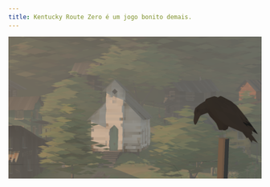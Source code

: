 ```yaml
---
title: Kentucky Route Zero é um jogo bonito demais.
---
```


 ![](/uploads/tumblr_files/5d1561f4e5b1db915ae85e659739951c9470381b.png)  


